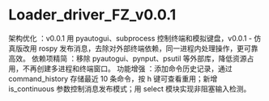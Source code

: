 # Loader_driver_FZ_v0.0.1
架构优化 ：v0.0.1 用 pyautogui、subprocess 控制终端和模拟键盘，v0.0.1 - 仿真版改用 rospy 发布消息，去除对外部终端依赖，同一进程内处理操作，更可靠高效。 依赖项精简 ：移除 pyautogui、pynput、psutil 等外部库，降低资源占用，不再创建多进程和终端窗口。 功能增强 ：添加命令历史记录，通过 command_history 存储最近 10 条命令，按 h 键可查看重用；新增 is_continuous 参数控制消息发布模式；用 select 模块实现非阻塞输入检测。
